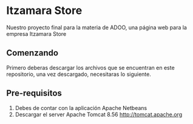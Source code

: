 # Itzamara Store

Nuestro proyecto final para la materia de ADOO, una página web para la empresa Itzamara Store

## Comenzando 

Primero deberas descargar los archivos que se encuentran en este repositorio, una vez descargado, necesitaras lo siguiente.

## Pre-requisitos 

1. Debes de contar con la aplicación Apache Netbeans
2. Descargar el server Apache Tomcat 8.56 http://tomcat.apache.org
